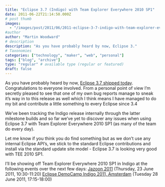 ```yaml
---
title: "Eclipse 3.7 (Indigo) with Team Explorer Everywhere 2010 SP1"
date: 2011-06-22T21:14:50.000Z
# post thumb
images:
  - "/images/post/2011/06/2011-eclipse-3-7-indigo-with-team-explorer-everywhere-2010-sp1.jpg"
#author
author: "Martin Woodward"
# description
description: "As you have probably heard by now, Eclipse 3."
# Taxonomies
categories: ["technology", "maker", "web", "personal"]
tags: ["blog", "archive"]
type: "regular" # available type (regular or featured)
draft: false
---
```


As you have probably heard by now, [Eclipse 3.7 shipped today](http://www.eclipse.org). Congratulations to everyone involved. From a personal point of view I’m secretly pleased to see that one of my own bug reports manage to sneak it’s way in to this release as well which I think means I have managed to do my bit and contribute a little something to every Eclipse since 3.4

We’ve been tracking the Indigo release internally through the latter milestone builds and so far we’ve yet to discover any issues when using Eclipse 3.7 with Team Explorer Everywhere 2010 SP1 (as many of the team do every day).

[](http://www.woodwardweb.com/Windows-Live-Writer/Ecl.7-Indigo-with-Team-Explorer-Everywhe_13517/indigo_2.png)

Let me know if you think you do find something but as we don’t use any internal Eclipse API’s, we stick to the standard Eclipse contributions and install via the standard update site model - Eclipse 3.7 is looking very good with TEE 2010 SP1.

I’ll be showing off Team Explorer Everywhere 2010 SP1 in Indigo at the following events over the next few days: [Jazoon 2011](http://jazoon.com/Conference/Thursday-23-June/Martin-Woodward) (Thursday, 23 June 2011, 10:30-11:20) [Eclipse DemoCamp Indigo 2011, Amsterdam](http://wiki.eclipse.org/Eclipse_DemoCamps_Indigo_2011/Amsterdam) (Tuesday 28 June 2011, 17:15-18:00)
